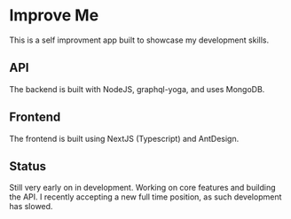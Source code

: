 # Improve Me

This is a self improvment app built to showcase my development skills.

## API

The backend is built with NodeJS, graphql-yoga, and uses MongoDB.

## Frontend

The frontend is built using NextJS (Typescript) and AntDesign.

## Status

Still very early on in development. Working on core features and building the API. I recently accepting a new full time position, as such development has slowed.
